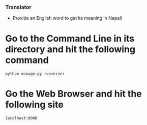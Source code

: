 ### Translator
* Provide an English word to get its meaning in Nepali
# Go to the Command Line in its directory and hit the following command
`python manage.py runserver`

# Go the Web Browser and hit the following site 
`localhost:8000`
